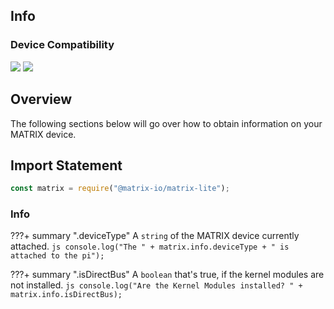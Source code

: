 <h2 style="padding-top:0">Info</h2>

### Device Compatibility
<img class="creator-compatibility-icon" src="../../../img/creator-icon.svg">
<img class="creator-compatibility-icon" src="../../../img/voice-icon.svg">

## Overview
The following sections below will go over how to obtain information on your MATRIX device.

## Import Statement
```js
const matrix = require("@matrix-io/matrix-lite");
```

### Info

???+ summary ".deviceType"
    A `string` of the MATRIX device currently attached.
    ```js
    console.log("The " + matrix.info.deviceType + " is attached to the pi");
    ```

???+ summary ".isDirectBus"
    A `boolean` that's true, if the kernel modules are not installed.
    ```js
    console.log("Are the Kernel Modules installed? " + matrix.info.isDirectBus);
    ```